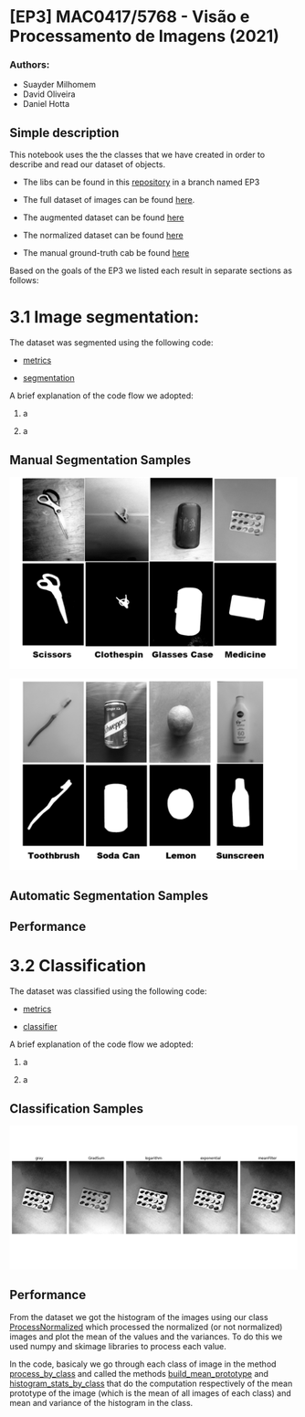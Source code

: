 # [EP3] MAC0417/5768 - Visão e Processamento de Imagens (2021)

### Authors:
 - Suayder Milhomem
 - David Oliveira
 - Daniel Hotta


## Simple description

This notebook uses the the classes that we have created in order to describe and read our dataset of objects.

- The libs can be found in this [repository](https://github.com/suayder/computer_vision_eps_usp.git) in a branch named EP3

- The full dataset of images can be found [here](https://drive.google.com/drive/folders/1GJD9P-zUVVOHRNSenVLbm_XS1joCXYm-?usp=sharing).

- The augmented dataset can be found [here](https://drive.google.com/drive/folders/12VkujKaxqRLSw0WmiearpAcSVmWcGUaL?usp=sharing)

- The normalized dataset can be found [here](https://drive.google.com/drive/folders/1GiaHAkYCSkgVvktgkbBAYJIR9ETHqxpw?usp=sharing)

- The manual ground-truth cab be found [here](https://drive.google.com/drive/folders/1lKkDUXQHloZy4YMkQMyr7Qx7NTsfO5wq?usp=sharing)


Based on the goals of the EP3 we listed each result in separate sections as follows:

# 3.1 Image segmentation:

The dataset was segmented using the following code:

- [metrics](https://github.com/suayder/computer_vision_eps_usp/blob/EP3/src/metrics.py)

- [segmentation](https://github.com/suayder/computer_vision_eps_usp/blob/EP3/src/segment.py)

A brief explanation of the code flow we adopted:

1. a

2. a


## Manual Segmentation Samples

![](images/manual_segmentation.png)

![](images/manual_segmentation2.png)

## Automatic Segmentation Samples


## Performance


# 3.2 Classification

The dataset was classified using the following code:

- [metrics](https://github.com/suayder/computer_vision_eps_usp/blob/EP3/src/metrics.py)

- [classifier](https://github.com/suayder/computer_vision_eps_usp/blob/EP3/src/classifier.py)

A brief explanation of the code flow we adopted:

1. a

2. a

## Classification Samples

![](images/normalized1.png)

## Performance

From the dataset we got the histogram of the images using our class [ProcessNormalized](https://github.com/suayder/computer_vision_eps_usp/blob/d902bf9fddb770d24f6c38995e9cebda4b7f0666/src/normalize.py#L60) which processed the normalized (or not normalized) images and plot the mean of the values and the variances. To do this we used numpy and skimage libraries to process each value.

In the code, basicaly we go through each class of image in the method [process_by_class](https://github.com/suayder/computer_vision_eps_usp/blob/d902bf9fddb770d24f6c38995e9cebda4b7f0666/src/normalize.py#L87) and called the methods [build_mean_prototype](https://github.com/suayder/computer_vision_eps_usp/blob/d902bf9fddb770d24f6c38995e9cebda4b7f0666/src/normalize.py#L73) and [histogram_stats_by_class](https://github.com/suayder/computer_vision_eps_usp/blob/d902bf9fddb770d24f6c38995e9cebda4b7f0666/src/normalize.py#L151) that do the computation respectively of the mean prototype of the image (which is the mean of all images of each class) and mean and variance of the histogram in the class.
